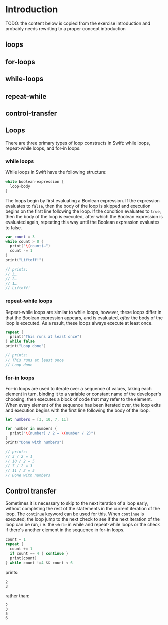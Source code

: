 # Introduction

TODO: the content below is copied from the exercise introduction and probably needs rewriting to a proper concept introduction

## loops

## for-loops

## while-loops

## repeat-while

## control-transfer

## Loops

There are three primary types of loop constructs in Swift: while loops, repeat-while loops, and for-in loops.

### while loops

While loops in Swift have the following structure:

```swift
while boolean-expression {
  loop-body
}
```

The loops begin by first evaluating a Boolean expression. If the expression evaluates to `false`, then the body of the loop is skipped and execution begins on the first line following the loop. If the condition evaluates to `true`, then the body of the loop is executed, after which the Boolean expression is evaluated again, repeating this way until the Boolean expression evaluates to false.

```swift
var count = 3
while count > 0 {
  print("\(count)…")
  count -= 1
}
print("Liftoff!")

// prints:
// 3…
// 2…
// 1…
// Liftoff!
```

### repeat-while loops

Repeat-while loops are similar to while loops, however, these loops differ in that the Boolean expression appears, and is evaluated, _after_ the body of the loop is executed. As a result, these loops always execute at least once.

```swift
repeat {
  print("This runs at least once")
} while false
print("Loop done")

// prints:
// This runs at least once
// Loop done
```

### for-in loops

For-in loops are used to iterate over a sequence of values, taking each element in turn, binding it to a variable or constant name of the developer's choosing, then executes a block of code that may refer to the element. When every element of the sequence has been iterated over, the loop exits and execution begins with the first line following the body of the loop.

```swift
let numbers = [3, 10, 7, 11]

for number in numbers {
  print("\(number) / 2 = \(number / 2)")
}
print("Done with numbers")

// prints:
// 3 / 2 = 1
// 10 / 2 = 5
// 7 / 2 = 3
// 11 / 2 = 5
// Done with numbers
```

## Control transfer

Sometimes it is necessary to skip to the next iteration of a loop early, without completing the rest of the statements in the current iteration of the loop. The `continue` keyword can be used for this. When `continue` is executed, the loop jump to the next check to see if the next iteration of the loop can be run, i.e. the `while` in while and repeat-while loops or the check if there's another element in the sequence in for-in loops.

```swift
count = 1
repeat {
  count += 1
  if count == 4 { continue }
  print(count)
} while count !=4 && count < 6
```

prints:

```
2
3
```

rather than:

```
2
3
5
6
```
